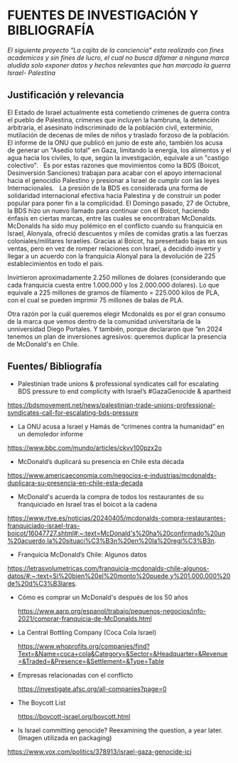 # FUENTES DE INVESTIGACIÓN Y BIBLIOGRAFÍA 

*El siguiente proyecto "La cajita de la conciencia" esta realizado con fines academicos y sin fines de lucro, el cual no busca difamar a ninguna marca aludida solo exponer datos y hechos relevantes que han marcado la guerra Israel- Palestina*

## Justificación y relevancia 

El Estado de Israel actualmente está cometiendo crímenes de guerra contra el pueblo de Palestina, crímenes que incluyen la hambruna, la detención arbitraria, el asesinato indiscriminado de la población civil, exterminio, mutilación de decenas de miles de niños y traslado forzoso de la población. El informe de la ONU que publicó en junio de este año, también los acusa de generar un "Asedio total" en Gaza, limitando la energía, los alimentos y el agua hacia los civiles, lo que, según la investigación, equivale a un "castigo colectivo".   Es por estas razones que movimientos como la BDS (Boicot, Desinversión Sanciones) trabajan para acabar con el apoyo internacional hacia el genocidio Palestino y presionar a Israel de cumplir con las leyes Internacionales.   La presión de la BDS es considerada una forma de solidaridad internacional efectiva hacia Palestina y de construir un poder popular para poner fin a la complicidad. El Domingo pasado, 27 de Octubre, la BDS hizo un nuevo llamado para continuar con el Boicot, haciendo énfasis en ciertas marcas, entre las cuales se encontraban McDonalds.   McDonalds ha sido muy polémico en el conflicto cuando su franquicia en Israel, Alonyala, ofreció descuentos y miles de comidas gratis a las fuerzas coloniales/militares Israelíes. Gracias al Boicot, ha presentado bajas en sus ventas, pero en vez de romper relaciones con Israel, a decidido invertir y llegar a un acuerdo con la franquicia Alonyal para la devolución de 225 establecimientos en todo el país. 

Invirtieron aproximadamente  2.250 millones de dolares (considerando que cada franquicia cuesta entre 1.000.000 y los 2.000.000 dolares). Lo que equivale a 225 millones de gramos de filamento = 225.000 kilos de PLA, con el cual se pueden imprimir 75 millones de balas de PLA.

Otra razón por la cuál queremos elegir Mcdonalds es por el gran consumo de la marca que vemos dentro de la comunidad universitaria de la unniversidad Diego Portales. Y también, porque declararon que “en 2024 tenemos un plan de inversiones agresivos: queremos duplicar la presencia de McDonald's en Chile.

## Fuentes/ Bibliografía 

- Palestinian trade unions & professional syndicates call for escalating BDS pressure to end complicity with Israel’s #GazaGenocide & apartheid

https://bdsmovement.net/news/palestinian-trade-unions-professional-syndicates-call-for-escalating-bds-pressure

- La ONU acusa a Israel y Hamás de “crímenes contra la humanidad” en un demoledor informe

https://www.bbc.com/mundo/articles/ckvv100pzx2o

- McDonald’s duplicará su presencia en Chile esta década

https://www.americaeconomia.com/negocios-e-industrias/mcdonalds-duplicara-su-presencia-en-chile-esta-decada

 - McDonald's acuerda la compra de todos los restaurantes de su franquiciado en Israel tras el boicot a la cadena 

 https://www.rtve.es/noticias/20240405/mcdonalds-compra-restaurantes-franquiciado-israel-tras-boicot/16047727.shtml#:~:text=McDonald's%20ha%20confirmado%20un%20acuerdo,la%20situaci%C3%B3n%20en%20la%20regi%C3%B3n.

- Franquicia McDonald’s Chile: Algunos datos

https://letrasvolumetricas.com/franquicia-mcdonalds-chile-algunos-datos/#:~:text=Si%20bien%20el%20monto%20puede,y%201.000.000%20de%20d%C3%B3lares.

- Cómo es comprar un McDonald's después de los 50 años
  
  https://www.aarp.org/espanol/trabajo/pequenos-negocios/info-2021/comprar-franquicia-de-McDonalds.html

- La Central Bottling Company (Coca Cola Israel)

  https://www.whoprofits.org/companies/find?Text=&Name=coca+cola&Category=&Sector=&Headquarter=&Revenue=&Traded=&Presence=&Settlement=&Type=Table

- Empresas relacionadas con el conflicto

  https://investigate.afsc.org/all-companies?page=0

- The Boycott List

  https://boycott-israel.org/boycott.html
  
- Is Israel committing genocide? Reexamining the question, a year later. (Imagen utilizada en packaging)

https://www.vox.com/politics/378913/israel-gaza-genocide-icj


  



